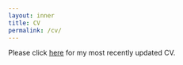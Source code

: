 ```yaml
---
layout: inner
title: CV
permalink: /cv/
---
```


Please click <a target="_blank" class="align-middle link-primary mr-2 mr-lg-0 ml-lg-2" href="../OykuArkanCV1122.pdf">here</a> for my most recently updated CV.
<!--        
<a href="../assets/repo/CaglarTunc-cv.pdf" target="_blank"></a>
-->
